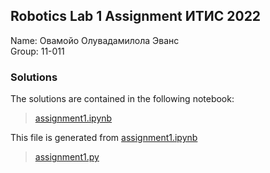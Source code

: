 ## Robotics Lab 1 Assignment ИТИС 2022
Name: Овамойо Олувадамилола Эванс  
Group: 11-011
### Solutions
The solutions are contained in the following notebook:  
> [assignment1.ipynb](assignments/assignment1.ipynb)  

This file is generated from [assignment1.ipynb](assignments/assignment1.ipynb)
> [assignment1.py](assignment1.py)